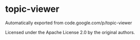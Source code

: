 # topic-viewer
Automatically exported from code.google.com/p/topic-viewer

Licensed under the Apache License 2.0 by the original authors.
